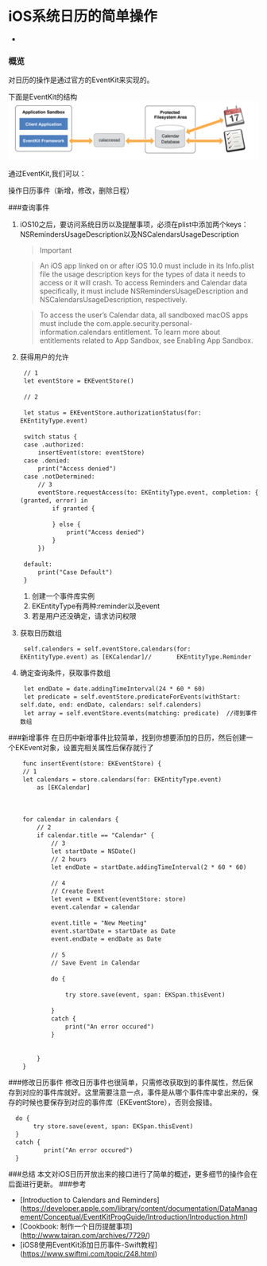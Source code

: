 # iOS系统日历的简单操作

-
### 概览

对日历的操作是通过官方的EventKit来实现的。

下面是EventKit的结构
![EventKit结构](https://github.com/Cj370118568/notes/blob/master/1.png?raw=true)

通过EventKit,我们可以：


操作日历事件（新增，修改，删除日程）




###查询事件

1. iOS10之后，要访问系统日历以及提醒事项，必须在plist中添加两个keys：NSRemindersUsageDescription以及NSCalendarsUsageDescription

	>Important

	>An iOS app linked on or after iOS 10.0 must include in its Info.plist file the usage description keys for the types of data it needs to access or it will crash. To access Reminders and Calendar data specifically, it must include NSRemindersUsageDescription and NSCalendarsUsageDescription, respectively.

	>To access the user’s Calendar data, all sandboxed macOS apps must include the com.apple.security.personal-information.calendars entitlement. To learn more about entitlements related to App Sandbox, see Enabling App Sandbox.


1. 获得用户的允许

		// 1
        let eventStore = EKEventStore()
        
        // 2
        
        let status = EKEventStore.authorizationStatus(for: EKEntityType.event)
        
        switch status {
        case .authorized:
            insertEvent(store: eventStore)
        case .denied:
            print("Access denied")
        case .notDetermined:
            // 3
            eventStore.requestAccess(to: EKEntityType.event, completion: { (granted, error) in
                if granted {
                    
                } else {
                    print("Access denied")
                }
            })
            
        default:
            print("Case Default")
        }
   1. 创建一个事件库实例
   2. EKEntityType有两种:reminder以及event
   3. 若是用户还没确定，请求访问权限
1. 获取日历数组
		
		self.calenders = self.eventStore.calendars(for: 		EKEntityType.event) as [EKCalendar]//		EKEntityType.Reminder
2. 确定查询条件，获取事件数组

		let endDate = date.addingTimeInterval(24 * 60 * 60)
        let predicate = self.eventStore.predicateForEvents(withStart: self.date, end: endDate, calendars: self.calenders)
        let array = self.eventStore.events(matching: predicate)  //得到事件数组
        
###新增事件
 在日历中新增事件比较简单，找到你想要添加的日历，然后创建一个EKEvent对象，设置完相关属性后保存就行了

		func insertEvent(store: EKEventStore) {
        // 1
        let calendars = store.calendars(for: EKEntityType.event)
            as [EKCalendar]
        
        
        
        for calendar in calendars {
            // 2
            if calendar.title == "Calendar" {
                // 3
                let startDate = NSDate()
                // 2 hours
                let endDate = startDate.addingTimeInterval(2 * 60 * 60)
                
                // 4
                // Create Event
                let event = EKEvent(eventStore: store)
                event.calendar = calendar
                
                event.title = "New Meeting"
                event.startDate = startDate as Date
                event.endDate = endDate as Date
                
                // 5
                // Save Event in Calendar
                
                do {
                    
                    try store.save(event, span: EKSpan.thisEvent)
                    
                }
                catch {
                    print("An error occured")
                }
                
                
            }
        }
    
###修改日历事件
修改日历事件也很简单，只需修改获取到的事件属性，然后保存到对应的事件库就好。这里需要注意一点，事件是从哪个事件库中拿出来的，保存的时候也要保存到对应的事件库（EKEventStore），否则会报错。
     
      do {
           try store.save(event, span: EKSpan.thisEvent)         
      }
      catch {
              print("An error occured")
      }
###总结
本文对iOS日历开放出来的接口进行了简单的概述，更多细节的操作会在后面进行更新。
###参考
+ [Introduction to Calendars and Reminders] (https://developer.apple.com/library/content/documentation/DataManagement/Conceptual/EventKitProgGuide/Introduction/Introduction.html)
+ [Cookbook: 制作一个日历提醒事项] (http://www.tairan.com/archives/7729/)
+ [iOS8使用EventKit添加日历事件-Swift教程] (https://www.swiftmi.com/topic/248.html)

